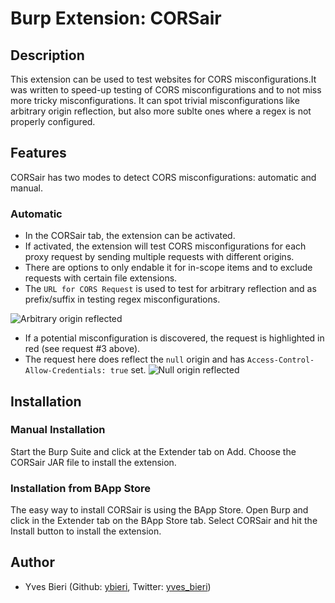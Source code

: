 # Burp Extension: CORSair
## Description
This extension can be used to test websites for CORS misconfigurations.It was written to speed-up testing of CORS misconfigurations and to not miss more tricky misconfigurations.
It can spot trivial misconfigurations like arbitrary origin reflection, but also more sublte ones where a regex is not properly configured.

## Features
CORSair has two modes to detect CORS misconfigurations: automatic and manual.

### Automatic
* In the CORSair tab, the extension can be activated.
* If activated, the extension will test CORS misconfigurations for each proxy request by sending multiple requests with different origins.
* There are options to only endable it for in-scope items and to exclude requests with certain file extensions.
* The `URL for CORS Request` is used to test for arbitrary reflection and as prefix/suffix in testing regex misconfigurations.

![Arbitrary origin reflected](https://github.com/ybieri/CORSair/blob/master/doc/arbitrary_origin.png)

* If a potential misconfiguration is discovered, the request is highlighted in red (see request #3 above). 
* The request here does reflect the `null` origin and has `Access-Control-Allow-Credentials: true` set.
![Null origin reflected](https://github.com/ybieri/CORSair/blob/master/doc/null_origin.png)

## Installation
### Manual Installation
Start the Burp Suite and click at the Extender tab on Add. Choose the CORSair JAR file to install the extension.

### Installation from BApp Store
The easy way to install CORSair is using the BApp Store. Open Burp and click in the Extender tab on the BApp Store tab. Select CORSair and hit the Install button to install the extension.

## Author
* Yves Bieri (Github: [ybieri](https://github.com/ybieri), Twitter: [yves_bieri](https://twitter.com/yves_bieri))
